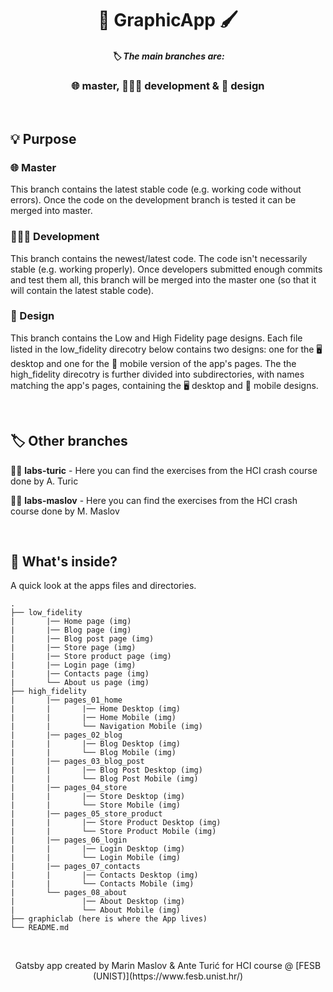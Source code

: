 <h1 align="center">
  🎨 GraphicApp 🖌️
</h1>
<h5 align="center">
  🏷️ The main branches are:
</h5>
<h3 align="center">
  🌐 master, 👨🏼‍💻 development & 🍭 design
</h3>

<br>

## 💡 Purpose

### 🌐 Master

This branch contains the latest stable code (e.g. working code without errors). Once the code on the development branch is tested it can be merged into master.

### 👨🏼‍💻 Development

This branch contains the newest/latest code. The code isn't necessarily stable (e.g. working properly). Once developers submitted enough commits and test them all, this branch will be merged into the master one (so that it will contain the latest stable code).

### 🍭 Design

This branch contains the Low and High Fidelity page designs. Each file listed in the low_fidelity direcotry below contains two designs: one for the 🖥️ desktop and one for the 📱 mobile version of the app's pages. The the high_fidelity direcotry is further divided into subdirectories, with names matching the app's pages, containing the 🖥️ desktop and 📱 mobile designs.

<br>

## 🏷️ Other branches

👨‍💻 **labs-turic** - Here you can find the exercises from the HCI crash course done by A. Turic

👨‍💻 **labs-maslov** - Here you can find the exercises from the HCI crash course done by M. Maslov

<br>

## 🧐 What's inside?

A quick look at the apps files and directories.

    .
    ├── low_fidelity
    |       |── Home page (img)
    |       |── Blog page (img)
    |       |── Blog post page (img)
    |       |── Store page (img)
    |       |── Store product page (img)
    |       |── Login page (img)
    |       |── Contacts page (img)
    |       └── About us page (img)
    ├── high_fidelity
    |       |── pages_01_home
    |       |       |── Home Desktop (img)
    |       |       |── Home Mobile (img)
    |       |       └── Navigation Mobile (img)
    |       |── pages_02_blog
    |       |       |── Blog Desktop (img)
    |       |       └── Blog Mobile (img)
    |       |── pages_03_blog_post
    |       |       |── Blog Post Desktop (img)
    |       |       └── Blog Post Mobile (img)
    |       |── pages_04_store
    |       |       |── Store Desktop (img)
    |       |       └── Store Mobile (img)
    |       |── pages_05_store_product
    |       |       |── Store Product Desktop (img)
    |       |       └── Store Product Mobile (img)
    |       |── pages_06_login
    |       |       |── Login Desktop (img)
    |       |       └── Login Mobile (img)
    |       |── pages_07_contacts
    |       |       |── Contacts Desktop (img)
    |       |       └── Contacts Mobile (img)
    |       └── pages_08_about
    |               |── About Desktop (img)
    |               └── About Mobile (img)
    ├── graphiclab (here is where the App lives)
    └── README.md

<br>

<p align="center">
Gatsby app created by Marin Maslov & Ante Turić for HCI course @ [FESB (UNIST)](https://www.fesb.unist.hr/)
</p>
